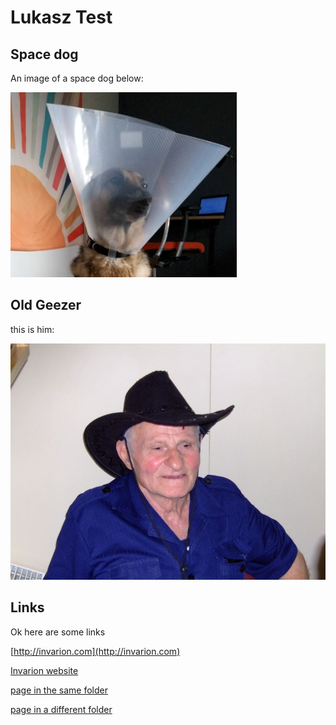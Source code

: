 # Lukasz Test

## Space dog

An image of a space dog below:

![funny image](images/space-dog.png)

## Old Geezer

this is him:

![old geezer](images/old-geezer.jpg)

## Links

Ok here are some links

[http://invarion.com](http://invarion.com)

[Invarion website](http://invarion.com)

[page in the same folder](another-test)

[page in a different folder](../rapid-path/Definitions)
